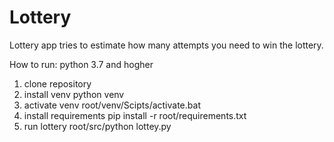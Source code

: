 # Lottery
 Lottery app tries to estimate how many attempts you need to win the lottery.

How to run:
python 3.7 and hogher
1. clone repository
2. install venv
 python venv
3. activate venv
 root/venv/Scipts/activate.bat
4. install requirements 
 pip install -r root/requirements.txt
5. run lottery
 root/src/python lottey.py
